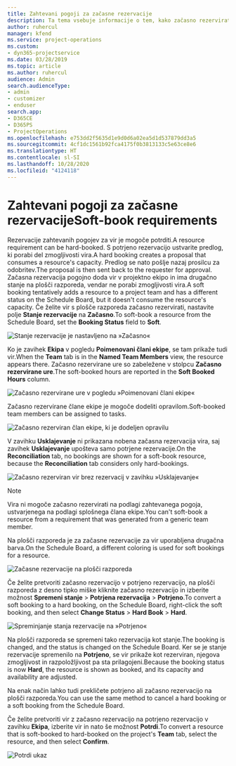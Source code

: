 ```yaml
---
title: Zahtevani pogoji za začasne rezervacije
description: Ta tema vsebuje informacije o tem, kako začasno rezervirati zahtevane pogoje.
author: ruhercul
manager: kfend
ms.service: project-operations
ms.custom:
- dyn365-projectservice
ms.date: 03/28/2019
ms.topic: article
ms.author: ruhercul
audience: Admin
search.audienceType:
- admin
- customizer
- enduser
search.app:
- D365CE
- D365PS
- ProjectOperations
ms.openlocfilehash: e753dd2f5635d1e9d0d6a02ea5d1d537879dd3a5
ms.sourcegitcommit: 4cf1dc1561b92fca4175f0b3813133c5e63ce8e6
ms.translationtype: HT
ms.contentlocale: sl-SI
ms.lasthandoff: 10/28/2020
ms.locfileid: "4124118"
---
```

# <a name="soft-book-requirements"></a><span data-ttu-id="33f1b-103">Zahtevani pogoji za začasne rezervacije</span><span class="sxs-lookup"><span data-stu-id="33f1b-103">Soft-book requirements</span></span>

<span data-ttu-id="33f1b-104">Rezervacije zahtevanih pogojev za vir je mogoče potrditi.</span><span class="sxs-lookup"><span data-stu-id="33f1b-104">A resource requirement can be hard-booked.</span></span> <span data-ttu-id="33f1b-105">S potrjeno rezervacijo ustvarite predlog, ki porabi del zmogljivosti vira.</span><span class="sxs-lookup"><span data-stu-id="33f1b-105">A hard booking creates a proposal that consumes a resource's capacity.</span></span> <span data-ttu-id="33f1b-106">Predlog se nato pošlje nazaj prosilcu za odobritev.</span><span class="sxs-lookup"><span data-stu-id="33f1b-106">The proposal is then sent back to the requester for approval.</span></span> <span data-ttu-id="33f1b-107">Začasna rezervacija pogojno doda vir v projektno ekipo in ima drugačno stanje na plošči razporeda, vendar ne porabi zmogljivosti vira.</span><span class="sxs-lookup"><span data-stu-id="33f1b-107">A soft booking tentatively adds a resource to a project team and has a different status on the Schedule Board, but it doesn't consume the resource's capacity.</span></span> <span data-ttu-id="33f1b-108">Če želite vir s plošče razporeda začasno rezervirati, nastavite polje **Stanje rezervacije** na **Začasno**.</span><span class="sxs-lookup"><span data-stu-id="33f1b-108">To soft-book a resource from the Schedule Board, set the **Booking Status** field to **Soft**.</span></span>

![Stanje rezervacije je nastavljeno na »Začasno«](media/Resource-Management-image77.png)

<span data-ttu-id="33f1b-110">Ko je zavihek **Ekipa** v pogledu **Poimenovani člani ekipe**, se tam prikaže tudi vir.</span><span class="sxs-lookup"><span data-stu-id="33f1b-110">When the **Team** tab is in the **Named Team Members** view, the resource appears there.</span></span> <span data-ttu-id="33f1b-111">Začasno rezervirane ure so zabeležene v stolpcu **Začasno rezervirane ure**.</span><span class="sxs-lookup"><span data-stu-id="33f1b-111">The soft-booked hours are reported in the **Soft Booked Hours** column.</span></span>

![Začasno rezervirane ure v pogledu »Poimenovani člani ekipe«](media/Resource-Management-image78.png)

<span data-ttu-id="33f1b-113">Začasno rezervirane člane ekipe je mogoče dodeliti opravilom.</span><span class="sxs-lookup"><span data-stu-id="33f1b-113">Soft-booked team members can be assigned to tasks.</span></span>

![Začasno rezerviran član ekipe, ki je dodeljen opravilu](media/Resource-Management-image79.png)

<span data-ttu-id="33f1b-115">V zavihku **Usklajevanje** ni prikazana nobena začasna rezervacija vira, saj zavihek **Usklajevanje** upošteva samo potrjene rezervacije.</span><span class="sxs-lookup"><span data-stu-id="33f1b-115">On the **Reconciliation** tab, no bookings are shown for a soft-book resource, because the **Reconciliation** tab considers only hard-bookings.</span></span>

![Začasno rezerviran vir brez rezervacij v zavihku »Usklajevanje«](media/Resource-Management-image80.png)

> [!NOTE]
> <span data-ttu-id="33f1b-117">Vira ni mogoče začasno rezervirati na podlagi zahtevanega pogoja, ustvarjenega na podlagi splošnega člana ekipe.</span><span class="sxs-lookup"><span data-stu-id="33f1b-117">You can't soft-book a resource from a requirement that was generated from a generic team member.</span></span>

<span data-ttu-id="33f1b-118">Na plošči razporeda je za začasne rezervacije za vir uporabljena drugačna barva.</span><span class="sxs-lookup"><span data-stu-id="33f1b-118">On the Schedule Board, a different coloring is used for soft bookings for a resource.</span></span>

![Začasne rezervacije na plošči razporeda](media/Resource-Management-image81.png)

<span data-ttu-id="33f1b-120">Če želite pretvoriti začasno rezervacijo v potrjeno rezervacijo, na plošči razporeda z desno tipko miške kliknite začasno rezervacijo in izberite možnost **Spremeni stanje** \> **Potrjena rezervacija** \> **Potrjeno**.</span><span class="sxs-lookup"><span data-stu-id="33f1b-120">To convert a soft booking to a hard booking, on the Schedule Board, right-click the soft booking, and then select **Change Status** \> **Hard Book** \> **Hard**.</span></span>

![Spreminjanje stanja rezervacije na »Potrjeno«](media/Resource-Management-image82.png)

<span data-ttu-id="33f1b-122">Na plošči razporeda se spremeni tako rezervacija kot stanje.</span><span class="sxs-lookup"><span data-stu-id="33f1b-122">The booking is changed, and the status is changed on the Schedule Board.</span></span> <span data-ttu-id="33f1b-123">Ker se je stanje rezervacije spremenilo na **Potrjeno**, se vir prikaže kot rezerviran, njegova zmogljivost in razpoložljivost pa sta prilagojeni.</span><span class="sxs-lookup"><span data-stu-id="33f1b-123">Because the booking status is now **Hard**, the resource is shown as booked, and its capacity and availability are adjusted.</span></span>

<span data-ttu-id="33f1b-124">Na enak način lahko tudi prekličete potrjeno ali začasno rezervacijo na plošči razporeda.</span><span class="sxs-lookup"><span data-stu-id="33f1b-124">You can use the same method to cancel a hard booking or a soft booking from the Schedule Board.</span></span>

<span data-ttu-id="33f1b-125">Če želite pretvoriti vir z začasno rezervacijo na potrjeno rezervacijo v zavihku **Ekipa**, izberite vir in nato še možnost **Potrdi**.</span><span class="sxs-lookup"><span data-stu-id="33f1b-125">To convert a resource that is soft-booked to hard-booked on the project's **Team** tab, select the resource, and then select **Confirm**.</span></span>

![Potrdi ukaz](media/Resource-Management-image83.png)
